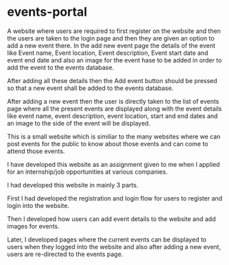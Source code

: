 # events-portal
A website where users are required to first register on the website and then the users are taken to the login page and then they are given an option to add a new event there.
In the add new event page the details of the event like Event name, Event location, Event description, Event start date and event end date and also an image for the event hase to be added in order to add the event to the events database.

After adding all these details then the Add event button should be pressed so that a new event shall be added to the events database.

After adding a new event then the user is directly taken to the list of events page where all the present events are displayed along with the event details like event name, event description, event location, start and end dates and an image to the side of the event will be displayed.

This is a small website which is similiar to the many websites where we can post events for the public to know about those events and can come to attend those events.

I have developed this website as an assignment given to me when I applied for an internship/job opportunities at various companies. 

I had developed this website in mainly 3 parts.

First I had developed the registration and login flow for users to register and login into the website.

Then I developed how users can add event details to the website and add images for events.

Later, I developed pages where the current events can be displayed to users when they logged into the website and also after adding a new event, users are re-directed to the events page.
